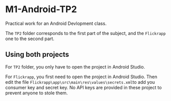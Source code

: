 # M1-Android-TP2

Practical work for an Android Devlopment class.

The `TP2` folder corresponds to the first part of the subject, and the `Flickrapp` one to the second part.

## Using both projects

For `TP2` folder, you only have to open the project in Android Studio.

For `Flickrapp`, you first need to open the project in Android Studio. Then edit the file `Flickrapp\app\src\main\res\values\secrets.xml`to add you consumer key and secret key. No API keys are provided in these project to prevent anyone to stole them.
